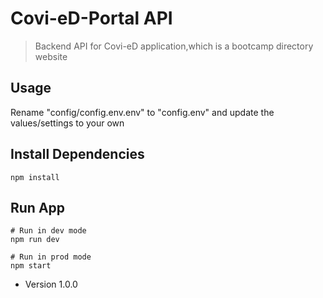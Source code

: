 # Covi-eD-Portal API

> Backend API for Covi-eD application,which is a bootcamp directory website

## Usage

Rename "config/config.env.env" to "config.env" and update the values/settings to your own

## Install Dependencies

```
npm install
```

## Run App

```
# Run in dev mode
npm run dev

# Run in prod mode
npm start
```

- Version 1.0.0
